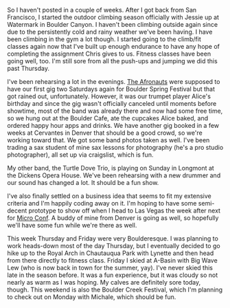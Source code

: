 So I haven't posted in a couple of weeks. After I got back from San Francisco, I started the outdoor climbing season officially with Jessie up at Watermark in Boulder Canyon. I haven't been climbing outside again since due to the persistently cold and rainy weather we've been having. I have been climbing in the gym a lot though. I started going to the climb/fit classes again now that I've built up enough endurance to have any hope of completing the assignment Chris gives to us. Fitness classes have been going well, too. I'm still sore from all the push-ups and jumping we did this past Thursday.

I've been rehearsing a lot in the evenings. [The Afronauts](http://afronautsband.com) were supposed to have our first gig two Saturdays again for Boulder Spring Festival but that got rained out, unfortunately. However, it was our trumpet player Alice's birthday and since the gig wasn't officially canceled until moments before showtime, most of the band was already there and now had some free time, so we hung out at the Boulder Cafe, ate the cupcakes Alice baked, and ordered happy hour apps and drinks. We have another gig booked in a few weeks at Cervantes in Denver that should be a good crowd, so we're working toward that. We got some band photos taken as well. I've been trading a sax student of mine sax lessons for photography (he's a pro studio photographer), all set up via craigslist, which is fun.

My other band, the Turtle Dove Trio, is playing on Sunday in Longmont at the Dickens Opera House. We've been rehearsing with a new drummer and our sound has changed a lot. It should be a fun show.

I've also finally settled on a business idea that seems to fit my extensive criteria and I'm happily coding away on it. I'm hoping to have some semi-decent prototype to show off when I head to Las Vegas the week after next for [Micro Conf](http://www.microconf.com). A buddy of mine from Denver is going as well, so hopefully we'll have some fun while we're there as well.

This week Thursday and Friday were very Boulderesque. I was planning to work heads-down most of the day Thursday, but I eventually decided to go hike up to the Royal Arch in Chautauqua Park with Lynette and then head from there directly to fitness class. Friday I skied at A-Basin with Big Wave Lew (who is now back in town for the summer, yay). I've never skied this late in the season before. It was a fun experience, but it was cloudy so not nearly as warm as I was hoping. My calves are definitely sore today, though. This weekend is also the Boulder Creek Festival, which I'm planning to check out on Monday with Michale, which should be fun.